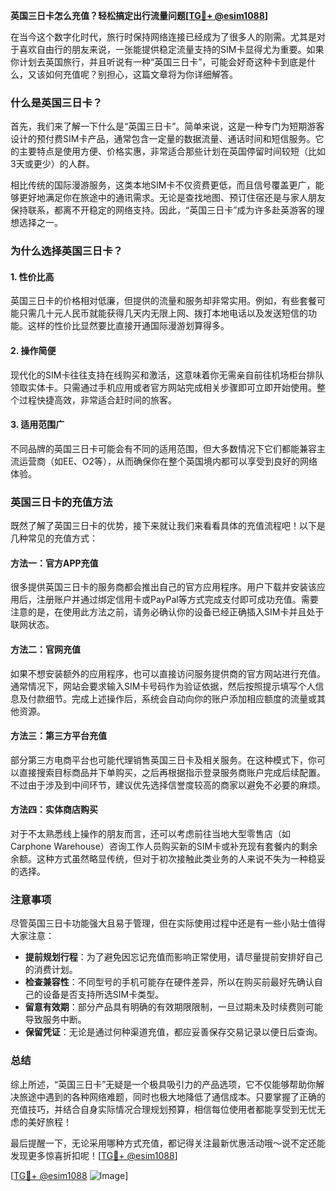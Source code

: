 **英国三日卡怎么充值？轻松搞定出行流量问题[[TG💪+ @esim1088](https://t.me/s/esim1088)]**

在当今这个数字化时代，旅行时保持网络连接已经成为了很多人的刚需。尤其是对于喜欢自由行的朋友来说，一张能提供稳定流量支持的SIM卡显得尤为重要。如果你计划去英国旅行，并且听说有一种“英国三日卡”，可能会好奇这种卡到底是什么，又该如何充值呢？别担心，这篇文章将为你详细解答。

### 什么是英国三日卡？

首先，我们来了解一下什么是“英国三日卡”。简单来说，这是一种专门为短期游客设计的预付费SIM卡产品，通常包含一定量的数据流量、通话时间和短信服务。它的主要特点是使用方便、价格实惠，非常适合那些计划在英国停留时间较短（比如3天或更少）的人群。

相比传统的国际漫游服务，这类本地SIM卡不仅资费更低，而且信号覆盖更广，能够更好地满足你在旅途中的通讯需求。无论是查找地图、预订住宿还是与家人朋友保持联系，都离不开稳定的网络支持。因此，“英国三日卡”成为许多赴英游客的理想选择之一。

### 为什么选择英国三日卡？

#### 1. **性价比高**
   英国三日卡的价格相对低廉，但提供的流量和服务却非常实用。例如，有些套餐可能只需几十元人民币就能获得几天内无限上网、拨打本地电话以及发送短信的功能。这样的性价比显然要比直接开通国际漫游划算得多。

#### 2. **操作简便**
   现代化的SIM卡往往支持在线购买和激活，这意味着你无需亲自前往机场柜台排队领取实体卡。只需通过手机应用或者官方网站完成相关步骤即可立即开始使用。整个过程快捷高效，非常适合赶时间的旅客。

#### 3. **适用范围广**
   不同品牌的英国三日卡可能会有不同的适用范围，但大多数情况下它们都能兼容主流运营商（如EE、O2等），从而确保你在整个英国境内都可以享受到良好的网络体验。

### 英国三日卡的充值方法

既然了解了英国三日卡的优势，接下来就让我们来看看具体的充值流程吧！以下是几种常见的充值方式：

#### 方法一：官方APP充值
   很多提供英国三日卡的服务商都会推出自己的官方应用程序。用户下载并安装该应用后，注册账户并通过绑定信用卡或PayPal等方式完成支付即可成功充值。需要注意的是，在使用此方法之前，请务必确认你的设备已经正确插入SIM卡并且处于联网状态。

#### 方法二：官网充值
   如果不想安装额外的应用程序，也可以直接访问服务提供商的官方网站进行充值。通常情况下，网站会要求输入SIM卡号码作为验证依据，然后按照提示填写个人信息及付款细节。完成上述操作后，系统会自动向你的账户添加相应额度的流量或其他资源。

#### 方法三：第三方平台充值
   部分第三方电商平台也可能代理销售英国三日卡及相关服务。在这种模式下，你可以直接搜索目标商品并下单购买，之后再根据指示登录服务商账户完成后续配置。不过由于涉及到中间环节，建议优先选择信誉度较高的商家以避免不必要的麻烦。

#### 方法四：实体商店购买
   对于不太熟悉线上操作的朋友而言，还可以考虑前往当地大型零售店（如Carphone Warehouse）咨询工作人员购买新的SIM卡或补充现有套餐内的剩余余额。这种方式虽然略显传统，但对于初次接触此类业务的人来说不失为一种稳妥的选择。

### 注意事项

尽管英国三日卡功能强大且易于管理，但在实际使用过程中还是有一些小贴士值得大家注意：

- **提前规划行程**：为了避免因忘记充值而影响正常使用，请尽量提前安排好自己的消费计划。
- **检查兼容性**：不同型号的手机可能存在硬件差异，所以在购买前最好先确认自己的设备是否支持所选SIM卡类型。
- **留意有效期**：部分产品具有明确的有效期限限制，一旦过期未及时续费则可能导致服务中断。
- **保留凭证**：无论是通过何种渠道充值，都应妥善保存交易记录以便日后查询。

### 总结

综上所述，“英国三日卡”无疑是一个极具吸引力的产品选项，它不仅能够帮助你解决旅途中遇到的各种网络难题，同时也极大地降低了通信成本。只要掌握了正确的充值技巧，并结合自身实际情况合理规划预算，相信每位使用者都能享受到无忧无虑的美好旅程！

最后提醒一下，无论采用哪种方式充值，都记得关注最新优惠活动哦～说不定还能发现更多惊喜折扣呢！[[TG💪+ @esim1088](https://t.me/s/esim1088)] 

[[TG💪+ @esim1088](https://t.me/s/esim1088) ![Image](https://i.postimg.cc/4NQfJmqS/Snipaste-2025-05-13-00-14-12.png)]